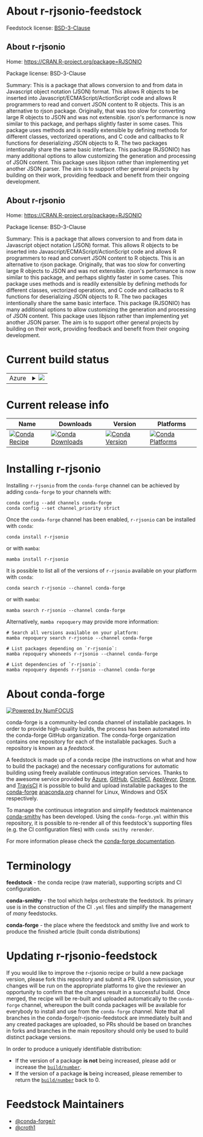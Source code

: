 About r-rjsonio-feedstock
=========================

Feedstock license: [BSD-3-Clause](https://github.com/conda-forge/r-rjsonio-feedstock/blob/main/LICENSE.txt)


About r-rjsonio
---------------

Home: https://CRAN.R-project.org/package=RJSONIO

Package license: BSD-3-Clause

Summary: This is a package that allows conversion to and from  data in Javascript object notation (JSON) format. This allows R objects to be inserted into Javascript/ECMAScript/ActionScript code and allows R programmers to read and convert JSON content to R objects. This is an alternative to rjson package. Originally, that was too slow for converting large R objects to JSON and was not extensible.  rjson's performance is now similar to this package, and perhaps slightly faster in some cases. This package uses methods and is readily extensible by defining methods for different classes,  vectorized operations, and C code and callbacks to R functions for deserializing JSON objects to R.  The two packages intentionally share the same basic interface. This package (RJSONIO) has many additional options to allow customizing the generation and processing of JSON content. This package uses libjson rather than implementing yet another JSON parser. The aim is to support other general projects by building on their work, providing feedback and benefit from their ongoing development.

About r-rjsonio
---------------

Home: https://CRAN.R-project.org/package=RJSONIO

Package license: BSD-3-Clause

Summary: This is a package that allows conversion to and from  data in Javascript object notation (JSON) format. This allows R objects to be inserted into Javascript/ECMAScript/ActionScript code and allows R programmers to read and convert JSON content to R objects. This is an alternative to rjson package. Originally, that was too slow for converting large R objects to JSON and was not extensible.  rjson's performance is now similar to this package, and perhaps slightly faster in some cases. This package uses methods and is readily extensible by defining methods for different classes,  vectorized operations, and C code and callbacks to R functions for deserializing JSON objects to R.  The two packages intentionally share the same basic interface. This package (RJSONIO) has many additional options to allow customizing the generation and processing of JSON content. This package uses libjson rather than implementing yet another JSON parser. The aim is to support other general projects by building on their work, providing feedback and benefit from their ongoing development.

Current build status
====================


<table>
    
  <tr>
    <td>Azure</td>
    <td>
      <details>
        <summary>
          <a href="https://dev.azure.com/conda-forge/feedstock-builds/_build/latest?definitionId=1546&branchName=main">
            <img src="https://dev.azure.com/conda-forge/feedstock-builds/_apis/build/status/r-rjsonio-feedstock?branchName=main">
          </a>
        </summary>
        <table>
          <thead><tr><th>Variant</th><th>Status</th></tr></thead>
          <tbody><tr>
              <td>linux_64_r_base4.3</td>
              <td>
                <a href="https://dev.azure.com/conda-forge/feedstock-builds/_build/latest?definitionId=1546&branchName=main">
                  <img src="https://dev.azure.com/conda-forge/feedstock-builds/_apis/build/status/r-rjsonio-feedstock?branchName=main&jobName=linux&configuration=linux%20linux_64_r_base4.3" alt="variant">
                </a>
              </td>
            </tr><tr>
              <td>linux_64_r_base4.4</td>
              <td>
                <a href="https://dev.azure.com/conda-forge/feedstock-builds/_build/latest?definitionId=1546&branchName=main">
                  <img src="https://dev.azure.com/conda-forge/feedstock-builds/_apis/build/status/r-rjsonio-feedstock?branchName=main&jobName=linux&configuration=linux%20linux_64_r_base4.4" alt="variant">
                </a>
              </td>
            </tr><tr>
              <td>linux_aarch64_r_base4.3</td>
              <td>
                <a href="https://dev.azure.com/conda-forge/feedstock-builds/_build/latest?definitionId=1546&branchName=main">
                  <img src="https://dev.azure.com/conda-forge/feedstock-builds/_apis/build/status/r-rjsonio-feedstock?branchName=main&jobName=linux&configuration=linux%20linux_aarch64_r_base4.3" alt="variant">
                </a>
              </td>
            </tr><tr>
              <td>linux_aarch64_r_base4.4</td>
              <td>
                <a href="https://dev.azure.com/conda-forge/feedstock-builds/_build/latest?definitionId=1546&branchName=main">
                  <img src="https://dev.azure.com/conda-forge/feedstock-builds/_apis/build/status/r-rjsonio-feedstock?branchName=main&jobName=linux&configuration=linux%20linux_aarch64_r_base4.4" alt="variant">
                </a>
              </td>
            </tr><tr>
              <td>linux_ppc64le_r_base4.3</td>
              <td>
                <a href="https://dev.azure.com/conda-forge/feedstock-builds/_build/latest?definitionId=1546&branchName=main">
                  <img src="https://dev.azure.com/conda-forge/feedstock-builds/_apis/build/status/r-rjsonio-feedstock?branchName=main&jobName=linux&configuration=linux%20linux_ppc64le_r_base4.3" alt="variant">
                </a>
              </td>
            </tr><tr>
              <td>linux_ppc64le_r_base4.4</td>
              <td>
                <a href="https://dev.azure.com/conda-forge/feedstock-builds/_build/latest?definitionId=1546&branchName=main">
                  <img src="https://dev.azure.com/conda-forge/feedstock-builds/_apis/build/status/r-rjsonio-feedstock?branchName=main&jobName=linux&configuration=linux%20linux_ppc64le_r_base4.4" alt="variant">
                </a>
              </td>
            </tr><tr>
              <td>osx_64_r_base4.3</td>
              <td>
                <a href="https://dev.azure.com/conda-forge/feedstock-builds/_build/latest?definitionId=1546&branchName=main">
                  <img src="https://dev.azure.com/conda-forge/feedstock-builds/_apis/build/status/r-rjsonio-feedstock?branchName=main&jobName=osx&configuration=osx%20osx_64_r_base4.3" alt="variant">
                </a>
              </td>
            </tr><tr>
              <td>osx_64_r_base4.4</td>
              <td>
                <a href="https://dev.azure.com/conda-forge/feedstock-builds/_build/latest?definitionId=1546&branchName=main">
                  <img src="https://dev.azure.com/conda-forge/feedstock-builds/_apis/build/status/r-rjsonio-feedstock?branchName=main&jobName=osx&configuration=osx%20osx_64_r_base4.4" alt="variant">
                </a>
              </td>
            </tr><tr>
              <td>win_64_r_base4.3</td>
              <td>
                <a href="https://dev.azure.com/conda-forge/feedstock-builds/_build/latest?definitionId=1546&branchName=main">
                  <img src="https://dev.azure.com/conda-forge/feedstock-builds/_apis/build/status/r-rjsonio-feedstock?branchName=main&jobName=win&configuration=win%20win_64_r_base4.3" alt="variant">
                </a>
              </td>
            </tr><tr>
              <td>win_64_r_base4.4</td>
              <td>
                <a href="https://dev.azure.com/conda-forge/feedstock-builds/_build/latest?definitionId=1546&branchName=main">
                  <img src="https://dev.azure.com/conda-forge/feedstock-builds/_apis/build/status/r-rjsonio-feedstock?branchName=main&jobName=win&configuration=win%20win_64_r_base4.4" alt="variant">
                </a>
              </td>
            </tr>
          </tbody>
        </table>
      </details>
    </td>
  </tr>
</table>

Current release info
====================

| Name | Downloads | Version | Platforms |
| --- | --- | --- | --- |
| [![Conda Recipe](https://img.shields.io/badge/recipe-r--rjsonio-green.svg)](https://anaconda.org/conda-forge/r-rjsonio) | [![Conda Downloads](https://img.shields.io/conda/dn/conda-forge/r-rjsonio.svg)](https://anaconda.org/conda-forge/r-rjsonio) | [![Conda Version](https://img.shields.io/conda/vn/conda-forge/r-rjsonio.svg)](https://anaconda.org/conda-forge/r-rjsonio) | [![Conda Platforms](https://img.shields.io/conda/pn/conda-forge/r-rjsonio.svg)](https://anaconda.org/conda-forge/r-rjsonio) |

Installing r-rjsonio
====================

Installing `r-rjsonio` from the `conda-forge` channel can be achieved by adding `conda-forge` to your channels with:

```
conda config --add channels conda-forge
conda config --set channel_priority strict
```

Once the `conda-forge` channel has been enabled, `r-rjsonio` can be installed with `conda`:

```
conda install r-rjsonio
```

or with `mamba`:

```
mamba install r-rjsonio
```

It is possible to list all of the versions of `r-rjsonio` available on your platform with `conda`:

```
conda search r-rjsonio --channel conda-forge
```

or with `mamba`:

```
mamba search r-rjsonio --channel conda-forge
```

Alternatively, `mamba repoquery` may provide more information:

```
# Search all versions available on your platform:
mamba repoquery search r-rjsonio --channel conda-forge

# List packages depending on `r-rjsonio`:
mamba repoquery whoneeds r-rjsonio --channel conda-forge

# List dependencies of `r-rjsonio`:
mamba repoquery depends r-rjsonio --channel conda-forge
```


About conda-forge
=================

[![Powered by
NumFOCUS](https://img.shields.io/badge/powered%20by-NumFOCUS-orange.svg?style=flat&colorA=E1523D&colorB=007D8A)](https://numfocus.org)

conda-forge is a community-led conda channel of installable packages.
In order to provide high-quality builds, the process has been automated into the
conda-forge GitHub organization. The conda-forge organization contains one repository
for each of the installable packages. Such a repository is known as a *feedstock*.

A feedstock is made up of a conda recipe (the instructions on what and how to build
the package) and the necessary configurations for automatic building using freely
available continuous integration services. Thanks to the awesome service provided by
[Azure](https://azure.microsoft.com/en-us/services/devops/), [GitHub](https://github.com/),
[CircleCI](https://circleci.com/), [AppVeyor](https://www.appveyor.com/),
[Drone](https://cloud.drone.io/welcome), and [TravisCI](https://travis-ci.com/)
it is possible to build and upload installable packages to the
[conda-forge](https://anaconda.org/conda-forge) [anaconda.org](https://anaconda.org/)
channel for Linux, Windows and OSX respectively.

To manage the continuous integration and simplify feedstock maintenance
[conda-smithy](https://github.com/conda-forge/conda-smithy) has been developed.
Using the ``conda-forge.yml`` within this repository, it is possible to re-render all of
this feedstock's supporting files (e.g. the CI configuration files) with ``conda smithy rerender``.

For more information please check the [conda-forge documentation](https://conda-forge.org/docs/).

Terminology
===========

**feedstock** - the conda recipe (raw material), supporting scripts and CI configuration.

**conda-smithy** - the tool which helps orchestrate the feedstock.
                   Its primary use is in the construction of the CI ``.yml`` files
                   and simplify the management of *many* feedstocks.

**conda-forge** - the place where the feedstock and smithy live and work to
                  produce the finished article (built conda distributions)


Updating r-rjsonio-feedstock
============================

If you would like to improve the r-rjsonio recipe or build a new
package version, please fork this repository and submit a PR. Upon submission,
your changes will be run on the appropriate platforms to give the reviewer an
opportunity to confirm that the changes result in a successful build. Once
merged, the recipe will be re-built and uploaded automatically to the
`conda-forge` channel, whereupon the built conda packages will be available for
everybody to install and use from the `conda-forge` channel.
Note that all branches in the conda-forge/r-rjsonio-feedstock are
immediately built and any created packages are uploaded, so PRs should be based
on branches in forks and branches in the main repository should only be used to
build distinct package versions.

In order to produce a uniquely identifiable distribution:
 * If the version of a package **is not** being increased, please add or increase
   the [``build/number``](https://docs.conda.io/projects/conda-build/en/latest/resources/define-metadata.html#build-number-and-string).
 * If the version of a package **is** being increased, please remember to return
   the [``build/number``](https://docs.conda.io/projects/conda-build/en/latest/resources/define-metadata.html#build-number-and-string)
   back to 0.

Feedstock Maintainers
=====================

* [@conda-forge/r](https://github.com/orgs/conda-forge/teams/r/)
* [@croth1](https://github.com/croth1/)

